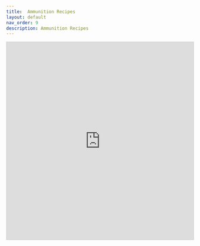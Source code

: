 ```yaml
---
title:  Ammunition Recipes
layout: default
nav_order: 9
description: Ammunition Recipes
---
```


<iframe class="airtable-embed" src="https://airtable.com/embed/shrKLxsMNgcEIpulu?backgroundColor=red&viewControls=on" frameborder="0" onmousewheel="" width="100%" height="533" style="background: transparent; border: 1px solid #ccc;"></iframe>